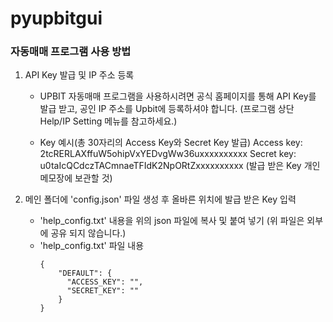 # pyupbitgui

### 자동매매 프로그램 사용 방법
1. API Key 발급 및 IP 주소 등록
   
    - UPBIT 자동매매 프로그램을 사용하시려면
      공식 홈페이지를 통해 API Key를 발급 받고,
      공인 IP 주소를 Upbit에 등록하셔야 합니다.
      (프로그램 상단 Help/IP Setting 메뉴를 참고하세요.)

    - Key 예시(총 30자리의 Access Key와 Secret Key 발급)
      Access key: 2tcRERLAXffuW5ohipVxYEDvgWw36uxxxxxxxxxx
      Secret key: u0taIcQCdczTACmnaeTFIdK2NpORtZxxxxxxxxxx
      (발급 받은 Key 개인 메모장에 보관할 것)

2. 메인 폴더에 'config.json' 파일 생성 후 올바른 위치에 발급 받은 Key 입력
   
    - 'help_config.txt' 내용을 위의 json 파일에 복사 및 붙여 넣기
      (위 파일은 외부에 공유 되지 않습니다.)
    - 'help_config.txt' 파일 내용
      ```
      {
          "DEFAULT": {
            "ACCESS_KEY": "",
            "SECRET_KEY": ""
          }
      }
      ```